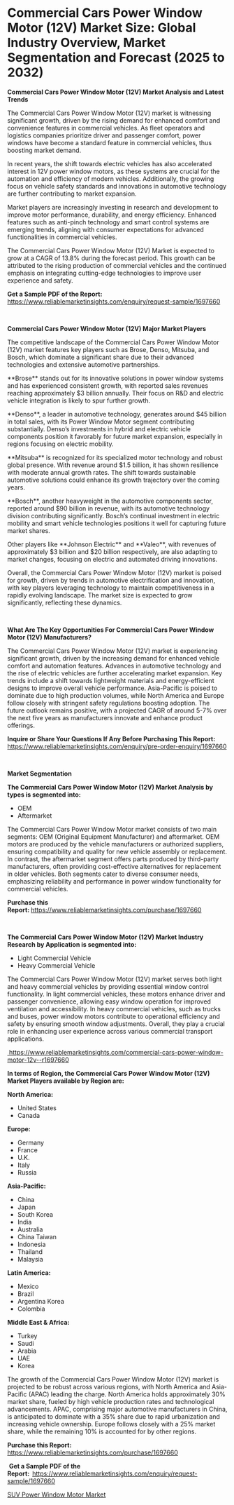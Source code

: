 <p><h1>Commercial Cars Power Window Motor (12V) Market Size: Global Industry Overview, Market Segmentation and Forecast (2025 to 2032)</h1></p><p><strong>Commercial Cars Power Window Motor (12V) Market Analysis and Latest Trends</strong></p>
<p><p>The Commercial Cars Power Window Motor (12V) market is witnessing significant growth, driven by the rising demand for enhanced comfort and convenience features in commercial vehicles. As fleet operators and logistics companies prioritize driver and passenger comfort, power windows have become a standard feature in commercial vehicles, thus boosting market demand. </p><p>In recent years, the shift towards electric vehicles has also accelerated interest in 12V power window motors, as these systems are crucial for the automation and efficiency of modern vehicles. Additionally, the growing focus on vehicle safety standards and innovations in automotive technology are further contributing to market expansion. </p><p>Market players are increasingly investing in research and development to improve motor performance, durability, and energy efficiency. Enhanced features such as anti-pinch technology and smart control systems are emerging trends, aligning with consumer expectations for advanced functionalities in commercial vehicles. </p><p>The Commercial Cars Power Window Motor (12V) Market is expected to grow at a CAGR of 13.8% during the forecast period. This growth can be attributed to the rising production of commercial vehicles and the continued emphasis on integrating cutting-edge technologies to improve user experience and safety.</p></p>
<p><strong>Get a Sample PDF of the Report:&nbsp;</strong> <a href="https://www.reliablemarketinsights.com/enquiry/request-sample/1697660?utm_campaign=2868&utm_medium=2&utm_source=Github&utm_content=ia&utm_term=24032025&utm_id=commercial-cars-power-window-motor-12v">https://www.reliablemarketinsights.com/enquiry/request-sample/1697660</a></p>
<p>&nbsp;</p>
<p><strong>Commercial Cars Power Window Motor (12V) Major Market Players</strong></p>
<p><p>The competitive landscape of the Commercial Cars Power Window Motor (12V) market features key players such as Brose, Denso, Mitsuba, and Bosch, which dominate a significant share due to their advanced technologies and extensive automotive partnerships. </p><p>**Brose** stands out for its innovative solutions in power window systems and has experienced consistent growth, with reported sales revenues reaching approximately $3 billion annually. Their focus on R&D and electric vehicle integration is likely to spur further growth.</p><p>**Denso**, a leader in automotive technology, generates around $45 billion in total sales, with its Power Window Motor segment contributing substantially. Denso’s investments in hybrid and electric vehicle components position it favorably for future market expansion, especially in regions focusing on electric mobility.</p><p>**Mitsuba** is recognized for its specialized motor technology and robust global presence. With revenue around $1.5 billion, it has shown resilience with moderate annual growth rates. The shift towards sustainable automotive solutions could enhance its growth trajectory over the coming years.</p><p>**Bosch**, another heavyweight in the automotive components sector, reported around $90 billion in revenue, with its automotive technology division contributing significantly. Bosch’s continual investment in electric mobility and smart vehicle technologies positions it well for capturing future market shares.</p><p>Other players like **Johnson Electric** and **Valeo**, with revenues of approximately $3 billion and $20 billion respectively, are also adapting to market changes, focusing on electric and automated driving innovations. </p><p>Overall, the Commercial Cars Power Window Motor (12V) market is poised for growth, driven by trends in automotive electrification and innovation, with key players leveraging technology to maintain competitiveness in a rapidly evolving landscape. The market size is expected to grow significantly, reflecting these dynamics.</p></p>
<p>&nbsp;</p>
<p><strong>What Are The Key Opportunities For Commercial Cars Power Window Motor (12V) Manufacturers?</strong></p>
<p><p>The Commercial Cars Power Window Motor (12V) market is experiencing significant growth, driven by the increasing demand for enhanced vehicle comfort and automation features. Advances in automotive technology and the rise of electric vehicles are further accelerating market expansion. Key trends include a shift towards lightweight materials and energy-efficient designs to improve overall vehicle performance. Asia-Pacific is poised to dominate due to high production volumes, while North America and Europe follow closely with stringent safety regulations boosting adoption. The future outlook remains positive, with a projected CAGR of around 5-7% over the next five years as manufacturers innovate and enhance product offerings.</p></p>
<p><strong>Inquire or Share Your Questions If Any Before Purchasing This Report:</strong> <a href="https://www.reliablemarketinsights.com/enquiry/pre-order-enquiry/1697660?utm_campaign=2868&utm_medium=2&utm_source=Github&utm_content=ia&utm_term=24032025&utm_id=commercial-cars-power-window-motor-12v">https://www.reliablemarketinsights.com/enquiry/pre-order-enquiry/1697660</a></p>
<p>&nbsp;</p>
<p><strong>Market Segmentation</strong></p>
<p><strong>The Commercial Cars Power Window Motor (12V) Market Analysis by types is segmented into:</strong></p>
<p><ul><li>OEM</li><li>Aftermarket</li></ul></p>
<p><p>The Commercial Cars Power Window Motor market consists of two main segments: OEM (Original Equipment Manufacturer) and aftermarket. OEM motors are produced by the vehicle manufacturers or authorized suppliers, ensuring compatibility and quality for new vehicle assembly or replacement. In contrast, the aftermarket segment offers parts produced by third-party manufacturers, often providing cost-effective alternatives for replacement in older vehicles. Both segments cater to diverse consumer needs, emphasizing reliability and performance in power window functionality for commercial vehicles.</p></p>
<p><strong>Purchase this Report:&nbsp;</strong><a href="https://www.reliablemarketinsights.com/purchase/1697660?utm_campaign=2868&utm_medium=2&utm_source=Github&utm_content=ia&utm_term=24032025&utm_id=commercial-cars-power-window-motor-12v">https://www.reliablemarketinsights.com/purchase/1697660</a></p>
<p>&nbsp;</p>
<p><strong>The Commercial Cars Power Window Motor (12V) Market Industry Research by Application is segmented into:</strong></p>
<p><ul><li>Light Commercial Vehicle</li><li>Heavy Commercial Vehicle</li></ul></p>
<p><p>The Commercial Cars Power Window Motor (12V) market serves both light and heavy commercial vehicles by providing essential window control functionality. In light commercial vehicles, these motors enhance driver and passenger convenience, allowing easy window operation for improved ventilation and accessibility. In heavy commercial vehicles, such as trucks and buses, power window motors contribute to operational efficiency and safety by ensuring smooth window adjustments. Overall, they play a crucial role in enhancing user experience across various commercial transport applications.</p></p>
<p><a href="https://www.reliablemarketinsights.com/commercial-cars-power-window-motor-12v--r1697660?utm_campaign=2868&utm_medium=2&utm_source=Github&utm_content=ia&utm_term=24032025&utm_id=commercial-cars-power-window-motor-12v">&nbsp;https://www.reliablemarketinsights.com/commercial-cars-power-window-motor-12v--r1697660</a></p>
<p><strong>In terms of Region, the Commercial Cars Power Window Motor (12V) Market Players available by Region are:</strong></p>
<p>
    <p> <strong> North America: </strong>
        <ul>
            <li>United States</li>
            <li>Canada</li>
        </ul>
        </p> 
    <p> <strong> Europe: </strong>
        <ul>
            <li>Germany</li>
            <li>France</li>
            <li>U.K.</li>
            <li>Italy</li>
            <li>Russia</li>
        </ul>
        </p> 
    <p> <strong> Asia-Pacific: </strong>
        <ul>
            <li>China</li>
            <li>Japan</li>
            <li>South Korea</li>
            <li>India</li>
            <li>Australia</li>
            <li>China Taiwan</li>
            <li>Indonesia</li>
            <li>Thailand</li>
            <li>Malaysia</li>
        </ul>
        </p> 
    <p> <strong> Latin America: </strong>
        <ul>
            <li>Mexico</li>
            <li>Brazil</li>
            <li>Argentina Korea</li>
            <li>Colombia</li>
        </ul>
        </p> 
    <p> <strong> Middle East & Africa: </strong>
        <ul>
            <li>Turkey</li>
            <li>Saudi</li>
            <li>Arabia</li>
            <li>UAE</li>
            <li>Korea</li>
        </ul>
    </p>
    </p>
<p><p>The growth of the Commercial Cars Power Window Motor (12V) market is projected to be robust across various regions, with North America and Asia-Pacific (APAC) leading the charge. North America holds approximately 30% market share, fueled by high vehicle production rates and technological advancements. APAC, comprising major automotive manufacturers in China, is anticipated to dominate with a 35% share due to rapid urbanization and increasing vehicle ownership. Europe follows closely with a 25% market share, while the remaining 10% is accounted for by other regions.</p></p>
<p><strong>Purchase this Report: </strong><a href="https://www.reliablemarketinsights.com/purchase/1697660?utm_campaign=2868&utm_medium=2&utm_source=Github&utm_content=ia&utm_term=24032025&utm_id=commercial-cars-power-window-motor-12v">https://www.reliablemarketinsights.com/purchase/1697660</a></p>
<p>&nbsp;<strong>Get a Sample PDF of the Report:&nbsp;&nbsp;</strong><a href="https://www.reliablemarketinsights.com/enquiry/request-sample/1697660?utm_campaign=2868&utm_medium=2&utm_source=Github&utm_content=ia&utm_term=24032025&utm_id=commercial-cars-power-window-motor-12v">https://www.reliablemarketinsights.com/enquiry/request-sample/1697660</a></p>
<p><strong></strong></p>
<p><p><a href="https://github.com/chikenmhamdi/Market-Research-Report-List-1/blob/main/suv-power-window-motor-market.md?utm_campaign=2868&utm_medium=2&utm_source=Github&utm_content=ia&utm_term=24032025&utm_id=commercial-cars-power-window-motor-12v">SUV Power Window Motor Market</a></p></p>